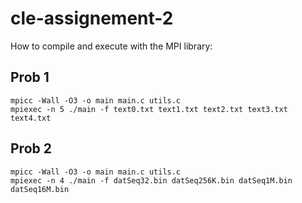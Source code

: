 # cle-assignement-2

How to compile and execute with the MPI library:

## Prob 1

```
mpicc -Wall -O3 -o main main.c utils.c
mpiexec -n 5 ./main -f text0.txt text1.txt text2.txt text3.txt text4.txt
```

## Prob 2

```
mpicc -Wall -O3 -o main main.c utils.c
mpiexec -n 4 ./main -f datSeq32.bin datSeq256K.bin datSeq1M.bin datSeq16M.bin
```